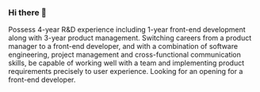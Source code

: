 ### Hi there 👋

Possess 4-year R&D experience including 1-year front-end development along with 3-year product management.
Switching careers from a product manager to a front-end developer, and with a combination of software engineering, project management and cross-functional communication skills, be capable of working well with a team and implementing product requirements precisely to user experience.
Looking for an opening for a front-end developer.
